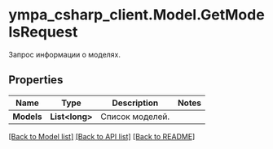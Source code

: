 # ympa_csharp_client.Model.GetModelsRequest
Запрос информации о моделях.

## Properties

Name | Type | Description | Notes
------------ | ------------- | ------------- | -------------
**Models** | **List&lt;long&gt;** | Список моделей. | 

[[Back to Model list]](../README.md#documentation-for-models) [[Back to API list]](../README.md#documentation-for-api-endpoints) [[Back to README]](../README.md)

